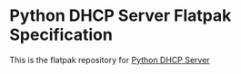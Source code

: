 # Python DHCP Server Flatpak Specification

This is the flatpak repository for
[Python DHCP Server][app]

[app]: https://github.com/niccokunzmann/python_dhcp_server/
